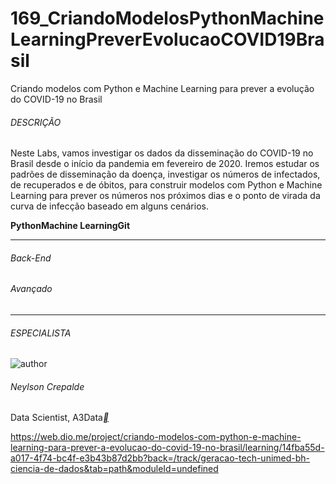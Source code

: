 # 169_CriandoModelosPythonMachineLearningPreverEvolucaoCOVID19Brasil
Criando modelos com Python e Machine Learning para prever a evolução do COVID-19 no Brasil



###### DESCRIÇÃO

Neste Labs, vamos investigar os dados da disseminação do COVID-19 no Brasil desde o início da pandemia em fevereiro de 2020. Iremos estudar os padrões de disseminação da doença, investigar os números de infectados, de recuperados e de óbitos, para construir modelos com Python e Machine Learning para prever os números nos próximos dias e o ponto de virada da curva de infecção baseado em alguns cenários.

**Python****Machine Learning****Git**

------

###### Back-End

###### Avançado

------

###### ESPECIALISTA

![author](https://hermes.digitalinnovation.one/users/author/photos/94608a44-f6c9-4721-8f3c-087470346e08.jpg)

###### Neylson Crepalde

Data Scientist, A3Data[**](https://www.linkedin.com/in/neylsoncrepalde/)



https://web.dio.me/project/criando-modelos-com-python-e-machine-learning-para-prever-a-evolucao-do-covid-19-no-brasil/learning/14fba55d-a017-4f74-bc4f-e3b43b87d2bb?back=/track/geracao-tech-unimed-bh-ciencia-de-dados&tab=path&moduleId=undefined
